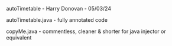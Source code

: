 autoTimetable - Harry Donovan - 05/03/24

autoTimetable.java - fully annotated code

copyMe.java - commentless, cleaner & shorter for java injector or equivalent 

